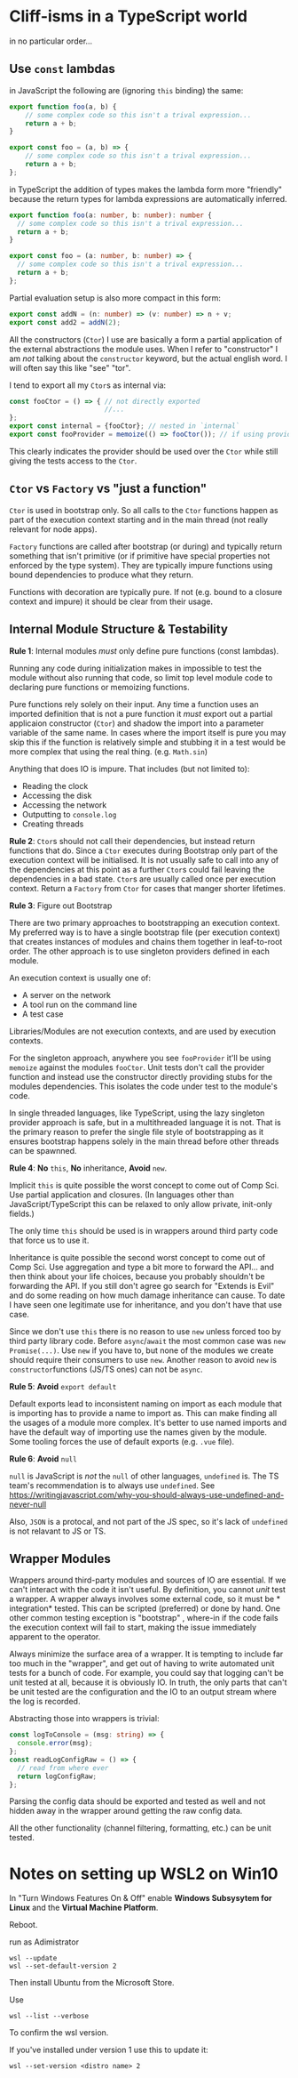 # Cliff-isms in a TypeScript world

in no particular order...

## Use `const` lambdas

in JavaScript the following are (ignoring `this` binding) the same:

```JavaScript
export function foo(a, b) {
    // some complex code so this isn't a trival expression...
    return a + b;
}

export const foo = (a, b) => {
    // some complex code so this isn't a trival expression...
    return a + b;
};
```

in TypeScript the addition of types makes the lambda form more "friendly" because the return types for lambda
expressions are automatically inferred.

```TypeScript
export function foo(a: number, b: number): number {
  // some complex code so this isn't a trival expression...
  return a + b;
}

export const foo = (a: number, b: number) => {
  // some complex code so this isn't a trival expression...
  return a + b;
};
```

Partial evaluation setup is also more compact in this form:

```TypeScript
export const addN = (n: number) => (v: number) => n + v;
export const add2 = addN(2);
```

All the constructors (`Ctor`) I use are basically a form a partial application of the external abstractions the module
uses. When I refer to "constructor" I am *not* talking about the `constructor` keyword, but the actual english word. I
will often say this like "see" "tor".

I tend to export all my `Ctor`s as internal via:

```TypeScript
const fooCtor = () => { // not directly exported
                        //...
};
export const internal = {fooCtor}; // nested in `internal`
export const fooProvider = memoize(() => fooCtor()); // if using providers... see below.
```

This clearly indicates the provider should be used over the `Ctor` while still giving the tests access to the `Ctor`.

## `Ctor` vs `Factory` vs "just a function"

`Ctor` is used in bootstrap only. So all calls to the `Ctor` functions happen as part of the execution context starting
and in the main thread (not really relevant for node apps).

`Factory` functions are called after bootstrap (or during) and typically return something that isn't primitive (or if
primitive have special properties not enforced by the type system). They are typically impure functions using bound
dependencies to produce what they return.

Functions with decoration are typically pure. If not (e.g. bound to a closure context and impure) it should be clear
from their usage.

## Internal Module Structure & Testability

**Rule 1**: Internal modules *must* only define pure functions (const lambdas).

Running any code during initialization makes in impossible to test the module without also running that code, so limit
top level module code to declaring pure functions or memoizing functions.

Pure functions rely solely on their input. Any time a function uses an imported definition that is not a pure function
it *must* export out a partial applicaion constructor (`Ctor`) and shadow the import into a parameter variable of the
same name. In cases where the import itself is pure you may skip this if the function is relatively simple and stubbing
it in a test would be more complex that using the real thing. (e.g. `Math.sin`)

Anything that does IO is impure. That includes (but not limited to):

- Reading the clock
- Accessing the disk
- Accessing the network
- Outputting to `console.log`
- Creating threads

**Rule 2**: `Ctor`s should not call their dependencies, but instead return functions that do. Since a `Ctor` executes
during Bootstrap only part of the execution context will be initialised. It is not usually safe to call into any of the
dependencies at this point as a further `Ctor`s could fail leaving the dependencies in a bad state. `Ctor`s are usually
called once per execution context. Return a `Factory` from `Ctor` for cases that manger shorter lifetimes.

**Rule 3**: Figure out Bootstrap

There are two primary approaches to bootstrapping an execution context. My preferred way is to have a single bootstrap
file (per execution context) that creates instances of modules and chains them together in leaf-to-root order. The other
approach is to use singleton providers defined in each module.

An execution context is usually one of:

- A server on the network
- A tool run on the command line
- A test case

Libraries/Modules are not execution contexts, and are used by execution contexts.

For the singleton approach, anywhere you see `fooProvider` it'll be using `memoize` against the modules `fooCtor`. Unit
tests don't call the provider function and instead use the constructor directly providing stubs for the modules
dependencies. This isolates the code under test to the module's code.

In single threaded languages, like TypeScript, using the lazy singleton provider approach is safe, but in a
multithreaded language it is not. That is the primary reason to prefer the single file style of bootstrapping as it
ensures bootstrap happens solely in the main thread before other threads can be spawnned.

**Rule 4**: **No** `this`, **No** inheritance, **Avoid** `new`.

Implicit `this` is quite possible the worst concept to come out of Comp Sci. Use partial application and closures. (In
languages other than JavaScript/TypeScript this can be relaxed to only allow private, init-only fields.)

The only time `this` should be used is in wrappers around third party code that force us to use it.

Inheritance is quite possible the second worst concept to come out of Comp Sci. Use aggregation and type a bit more to
forward the API... and then think about your life choices, because you probably shouldn't be forwarding the API. If you
still don't agree go search for "Extends is Evil" and do some reading on how much damage inheritance can cause. To date
I have seen one legitimate use for inheritance, and you don't have that use case.

Since we don't use `this` there is no reason to use `new` unless forced too by third party library code. Before
`async`/`await` the most common case was `new Promise(...)`. Use `new` if you have to, but none of the modules we create
should require their consumers to use `new`. Another reason to avoid `new` is `constructor`functions
(JS/TS ones) can not be `async`.

**Rule 5**: **Avoid** `export default`

Default exports lead to inconsistent naming on import as each module that is importing has to provide a name to import
as. This can make finding all the usages of a module more complex. It's better to use named imports and have the default
way of importing use the names given by the module. Some tooling forces the use of default exports (e.g. `.vue` file).

**Rule 6**: **Avoid** `null`

`null` is JavaScript is *not* the `null` of other languages, `undefined` is. The TS team's recommendation is to always
use `undefined`. See https://writingjavascript.com/why-you-should-always-use-undefined-and-never-null

Also, `JSON` is a protocal, and not part of the JS spec, so it's lack of `undefined` is not relavant to JS or TS.

## Wrapper Modules

Wrappers around third-party modules and sources of IO are essential. If we can't interact with the code it isn't useful.
By definition, you cannot *unit* test a wrapper. A wrapper always involves some external code, so it must be *
integration* tested. This can be scripted (preferred) or done by hand. One other common testing exception is "bootstrap"
, where-in if the code fails the execution context will fail to start, making the issue immediately apparent to the
operator.

Always minimize the surface area of a wrapper. It is tempting to include far too much in the "wrapper", and get out of
having to write automated unit tests for a bunch of code. For example, you could say that logging can't be unit tested
at all, because it is obviously IO. In truth, the only parts that can't be unit tested are the configuration and the IO
to an output stream where the log is recorded.

Abstracting those into wrappers is trivial:

```TypeScript
const logToConsole = (msg: string) => {
  console.error(msg);
};
const readLogConfigRaw = () => {
  // read from where ever
  return logConfigRaw;
};
```

Parsing the config data should be exported and tested as well and not hidden away in the wrapper around getting the raw
config data.

All the other functionality (channel filtering, formatting, etc.) can be unit tested.

# Notes on setting up WSL2 on Win10

In "Turn Windows Features On & Off" enable **Windows Subsysytem for Linux** and the **Virtual Machine Platform**.

Reboot.

run as Adimistrator

```
wsl --update
wsl --set-default-version 2
```

Then install Ubuntu from the Microsoft Store.

Use

```
wsl --list --verbose
```

To confirm the wsl version.

If you've installed under version 1 use this to update it:

```
wsl --set-version <distro name> 2
```

